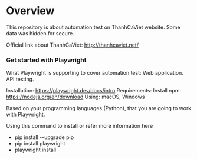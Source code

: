 # Overview

This repository is about automation test on ThanhCaViet website. Some data was hidden for secure.

Official link about ThanhCaViet: http://thanhcaviet.net/

### Get started with Playwright

What Playwright is supporting to cover automation test: Web application. API testing.

Installation: https://playwright.dev/docs/intro
Requirements:
Install npm: https://nodejs.org/en/download
Using: macOS, Windows

Based on your programming languages (Python), that you are going to work with Playwright.

Using this command to install or refer more information here

- pip install --upgrade pip
- pip install playwright
- playwright install
